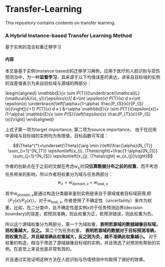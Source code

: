 # Transfer-Learning
This repository contains contents on transfer learning.

### A Hybrid Instance-based Transfer Learning Method 

基于实例的混合权重迁移学习

#### 内容

本文是基于实例(instance based)的迁移学习典例，应用于医疗的人脸识别与受伤预测当中，为一种**监督学习**，其来源于以下均值误差的表达，讲来自目标域的实例的误差值表示为来自目标域与源域的两部分：

\begin{aligned} \mathbb{E}_{x \sim P_{T}}[\underbrace{\mathcal{L}(\mathcal{A}(x), y)}_{\epsilon(x)}] &=\int \epsilon(x) P_{T}(x) d x=\int \epsilon(x) \underbrace{\left[\alpha+(1-\alpha) \frac{P_{S}(x)}{P_{S}(x)}\right]}_{=1} P_{T}(x) d x \\ &=\alpha \mathbb{E}_{x \sim P_{T}}[\epsilon(x)]+(1-\alpha) \mathbb{E}_{x \sim P_{S}}\left[\epsilon(x) \frac{P_{T}(x)}{P_{S}(x)}\right] 
\end{aligned}

上式子第一项为target importance, 第二项为source importance， 由于在应用中源域与目标域的实例均为有限值，目标函数可写成：

$$\Theta^{*}=\underset{\Theta}{\arg \min }\left(\frac{\alpha}{N_{T}} \sum_{i=1}^{N_{T}} \epsilon\left(x_{i}, \Theta\right)+\frac{1-\alpha}{N_{S}} \sum_{j=1}^{N_{S}} \epsilon\left(x_{j}, \Theta\right) w_{x_{j}}\right)$$

作者的创新点在于之前的文献在考虑$w_{x_j}$时**只估算数据分布之前的权重**，而不考虑任务带来的影响，所以作者将权重分为域与任务两部分：
$$w_x = w_{domain,x} + w_{task,x}$$

其中$w_{domain,x}$是通过构造分类器来鉴别实例是来自于源域或者目标域获得,即（$P_T(x)/P_S(x)$）。对于$w_{task,x}$, 作者使用了不确定性（uncertainty）来作为权重，比如，在二分类中，此不确定性是实例$x$对于任务预测边界(decision boundary)的误差，若预测准确，则此权重为正，若预测错误，则此权重为负。

所以这个源域权重分为两部分，第一个为域权重，**表明若源域的数据越像目标域，则权重越大，反之。** 第二个为任务权重， **表明若源域的数据对于目标预测准确，则权重为正，并且越准确此权重越大，反之则为负，越不准确此权重越小。** 对于权重的构造，相当于筛选了源域越像目标域的实例，并且筛选了对预测有帮助的实例。在直觉上来说也是非常有效的。

并且通过实验证明这种方法在人脸识别与伤情预测中均取得了很好的效果。
